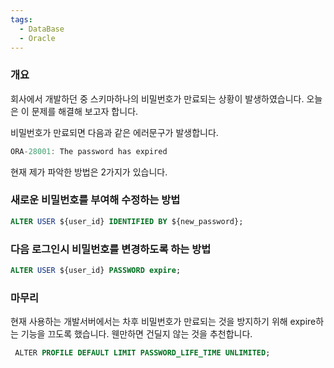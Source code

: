 ```yaml
---
tags:
  - DataBase
  - Oracle
---
```

### 개요
회사에서 개발하던 중 스키마하나의 비밀번호가 만료되는 상황이 발생하였습니다.
오늘은 이 문제를 해결해 보고자 합니다.

비밀번호가 만료되면 다음과 같은 에러문구가 발생합니다.
```java
ORA-28001: The password has expired
```

현재 제가 파악한 방법은 2가지가 있습니다.

### 새로운 비밀번호를 부여해 수정하는 방법
```sql
ALTER USER ${user_id} IDENTIFIED BY ${new_password};
```

### 다음 로그인시 비밀번호를 변경하도록 하는 방법
```sql
ALTER USER ${user_id} PASSWORD expire;
```

### 마무리
현재 사용하는 개발서버에서는 차후 비밀번호가 만료되는 것을 방지하기 위해 expire하는 기능을 끄도록 했습니다. 웬만하면 건딜지 않는 것을 추천합니다.
```sql
 ALTER PROFILE DEFAULT LIMIT PASSWORD_LIFE_TIME UNLIMITED;
```